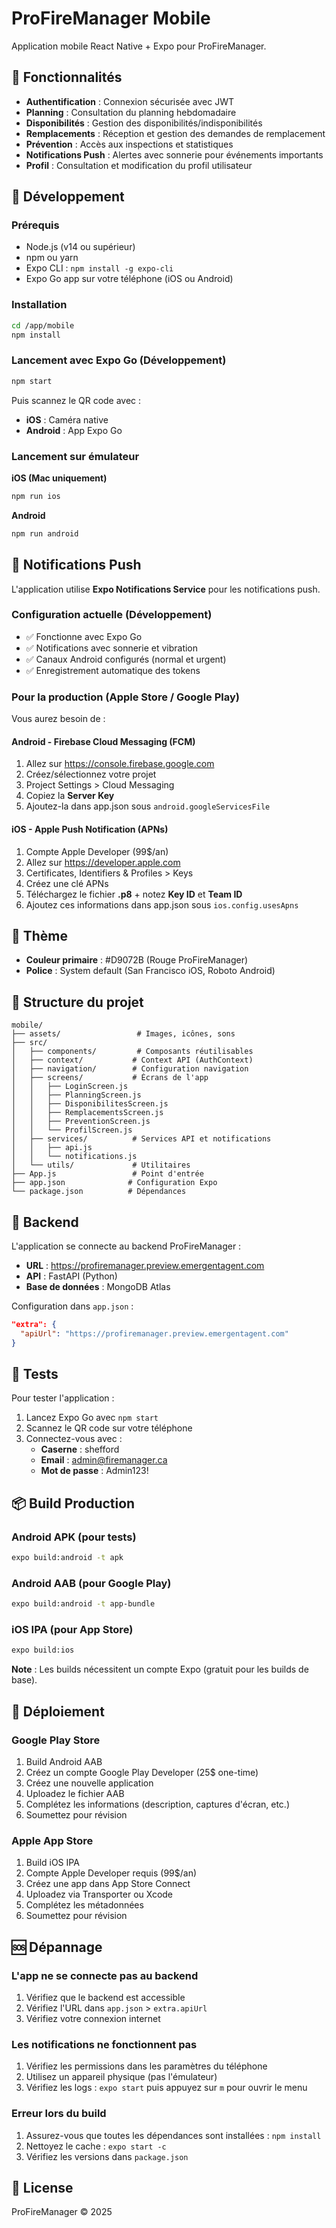 # ProFireManager Mobile

Application mobile React Native + Expo pour ProFireManager.

## 🚀 Fonctionnalités

- **Authentification** : Connexion sécurisée avec JWT
- **Planning** : Consultation du planning hebdomadaire
- **Disponibilités** : Gestion des disponibilités/indisponibilités
- **Remplacements** : Réception et gestion des demandes de remplacement
- **Prévention** : Accès aux inspections et statistiques
- **Notifications Push** : Alertes avec sonnerie pour événements importants
- **Profil** : Consultation et modification du profil utilisateur

## 📱 Développement

### Prérequis

- Node.js (v14 ou supérieur)
- npm ou yarn
- Expo CLI : `npm install -g expo-cli`
- Expo Go app sur votre téléphone (iOS ou Android)

### Installation

```bash
cd /app/mobile
npm install
```

### Lancement avec Expo Go (Développement)

```bash
npm start
```

Puis scannez le QR code avec :
- **iOS** : Caméra native
- **Android** : App Expo Go

### Lancement sur émulateur

**iOS (Mac uniquement)**
```bash
npm run ios
```

**Android**
```bash
npm run android
```

## 🔔 Notifications Push

L'application utilise **Expo Notifications Service** pour les notifications push.

### Configuration actuelle (Développement)

- ✅ Fonctionne avec Expo Go
- ✅ Notifications avec sonnerie et vibration
- ✅ Canaux Android configurés (normal et urgent)
- ✅ Enregistrement automatique des tokens

### Pour la production (Apple Store / Google Play)

Vous aurez besoin de :

#### Android - Firebase Cloud Messaging (FCM)
1. Allez sur https://console.firebase.google.com
2. Créez/sélectionnez votre projet
3. Project Settings > Cloud Messaging
4. Copiez la **Server Key**
5. Ajoutez-la dans app.json sous `android.googleServicesFile`

#### iOS - Apple Push Notification (APNs)
1. Compte Apple Developer (99$/an)
2. Allez sur https://developer.apple.com
3. Certificates, Identifiers & Profiles > Keys
4. Créez une clé APNs
5. Téléchargez le fichier **.p8** + notez **Key ID** et **Team ID**
6. Ajoutez ces informations dans app.json sous `ios.config.usesApns`

## 🎨 Thème

- **Couleur primaire** : #D9072B (Rouge ProFireManager)
- **Police** : System default (San Francisco iOS, Roboto Android)

## 📂 Structure du projet

```
mobile/
├── assets/                 # Images, icônes, sons
├── src/
│   ├── components/         # Composants réutilisables
│   ├── context/           # Context API (AuthContext)
│   ├── navigation/        # Configuration navigation
│   ├── screens/           # Écrans de l'app
│   │   ├── LoginScreen.js
│   │   ├── PlanningScreen.js
│   │   ├── DisponibilitesScreen.js
│   │   ├── RemplacementsScreen.js
│   │   ├── PreventionScreen.js
│   │   └── ProfilScreen.js
│   ├── services/          # Services API et notifications
│   │   ├── api.js
│   │   └── notifications.js
│   └── utils/             # Utilitaires
├── App.js                 # Point d'entrée
├── app.json              # Configuration Expo
└── package.json          # Dépendances

```

## 🔗 Backend

L'application se connecte au backend ProFireManager :
- **URL** : https://profiremanager.preview.emergentagent.com
- **API** : FastAPI (Python)
- **Base de données** : MongoDB Atlas

Configuration dans `app.json` :
```json
"extra": {
  "apiUrl": "https://profiremanager.preview.emergentagent.com"
}
```

## 🧪 Tests

Pour tester l'application :

1. Lancez Expo Go avec `npm start`
2. Scannez le QR code sur votre téléphone
3. Connectez-vous avec :
   - **Caserne** : shefford
   - **Email** : admin@firemanager.ca
   - **Mot de passe** : Admin123!

## 📦 Build Production

### Android APK (pour tests)

```bash
expo build:android -t apk
```

### Android AAB (pour Google Play)

```bash
expo build:android -t app-bundle
```

### iOS IPA (pour App Store)

```bash
expo build:ios
```

**Note** : Les builds nécessitent un compte Expo (gratuit pour les builds de base).

## 🚀 Déploiement

### Google Play Store

1. Build Android AAB
2. Créez un compte Google Play Developer (25$ one-time)
3. Créez une nouvelle application
4. Uploadez le fichier AAB
5. Complétez les informations (description, captures d'écran, etc.)
6. Soumettez pour révision

### Apple App Store

1. Build iOS IPA
2. Compte Apple Developer requis (99$/an)
3. Créez une app dans App Store Connect
4. Uploadez via Transporter ou Xcode
5. Complétez les métadonnées
6. Soumettez pour révision

## 🆘 Dépannage

### L'app ne se connecte pas au backend

1. Vérifiez que le backend est accessible
2. Vérifiez l'URL dans `app.json` > `extra.apiUrl`
3. Vérifiez votre connexion internet

### Les notifications ne fonctionnent pas

1. Vérifiez les permissions dans les paramètres du téléphone
2. Utilisez un appareil physique (pas l'émulateur)
3. Vérifiez les logs : `expo start` puis appuyez sur `m` pour ouvrir le menu

### Erreur lors du build

1. Assurez-vous que toutes les dépendances sont installées : `npm install`
2. Nettoyez le cache : `expo start -c`
3. Vérifiez les versions dans `package.json`

## 📝 License

ProFireManager © 2025
